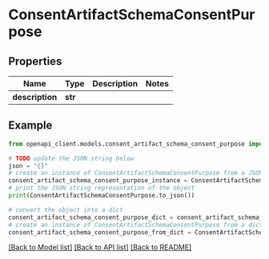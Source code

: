 # ConsentArtifactSchemaConsentPurpose


## Properties

Name | Type | Description | Notes
------------ | ------------- | ------------- | -------------
**description** | **str** |  | 

## Example

```python
from openapi_client.models.consent_artifact_schema_consent_purpose import ConsentArtifactSchemaConsentPurpose

# TODO update the JSON string below
json = "{}"
# create an instance of ConsentArtifactSchemaConsentPurpose from a JSON string
consent_artifact_schema_consent_purpose_instance = ConsentArtifactSchemaConsentPurpose.from_json(json)
# print the JSON string representation of the object
print(ConsentArtifactSchemaConsentPurpose.to_json())

# convert the object into a dict
consent_artifact_schema_consent_purpose_dict = consent_artifact_schema_consent_purpose_instance.to_dict()
# create an instance of ConsentArtifactSchemaConsentPurpose from a dict
consent_artifact_schema_consent_purpose_from_dict = ConsentArtifactSchemaConsentPurpose.from_dict(consent_artifact_schema_consent_purpose_dict)
```
[[Back to Model list]](../README.md#documentation-for-models) [[Back to API list]](../README.md#documentation-for-api-endpoints) [[Back to README]](../README.md)


